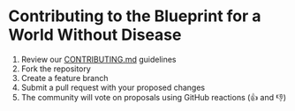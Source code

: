 # Contributing to the Blueprint for a World Without Disease

1. Review our [CONTRIBUTING.md](CONTRIBUTING.md) guidelines
2. Fork the repository
3. Create a feature branch
4. Submit a pull request with your proposed changes
5. The community will vote on proposals using GitHub reactions (👍 and 👎)